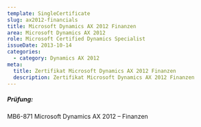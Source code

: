 ```yaml
---
template: SingleCertificate
slug: ax2012-financials
title: Microsoft Dynamics AX 2012 Finanzen
area: Microsoft Dynamics AX 2012
role: Microsoft Certified Dynamics Specialist
issueDate: 2013-10-14
categories:
  - category: Dynamics AX 2012
meta:
  title: Zertifikat Microsoft Dynamics AX 2012 Finanzen
  description: Zertifikat Microsoft Dynamics AX 2012 Finanzen
---
```

##### Prüfung:

MB6-871 Microsoft Dynamics AX 2012 – Finanzen